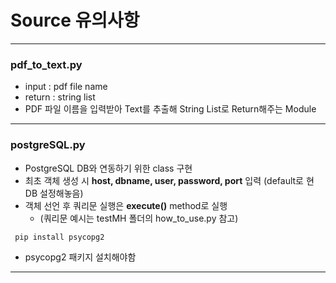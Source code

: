 # Source 유의사항
-------------------
### pdf_to_text.py
- input : pdf file name
- return : string list
- PDF 파일 이름을 입력받아 Text를 추출해 String List로 Return해주는 Module
-------------------
### postgreSQL.py
- PostgreSQL DB와 연동하기 위한 class 구현
- 최초 객체 생성 시 **host, dbname, user, password, port** 입력 (default로 현 DB 설정해놓음)
- 객체 선언 후 쿼리문 실행은 **execute()** method로 실행
  - (쿼리문 예시는 testMH 폴더의 how_to_use.py 참고)  
<pre><code> pip install psycopg2 </code></pre>
- psycopg2 패키지 설치해야함
-------------------
